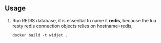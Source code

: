 ## Usage


1. Run REDIS database, it is essential to name it **redis**, because the lua resty redis connection objects relies on hostname=redis,

    ```
    docker build -t widjet .
    ```